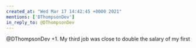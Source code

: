 ```yaml
---
created_at: "Wed Mar 17 14:42:45 +0000 2021"
mentions: ['DThompsonDev']
in_reply_to: @DThompsonDev
---
```


@DThompsonDev +1. My third job was close to double the salary of my first